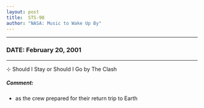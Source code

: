 ```yaml
---
layout: post
title:  STS-98
author: "NASA: Music to Wake Up By"
---
```


----
### DATE: February 20, 2001
----
⊹ Should I Stay or Should I Go by The Clash

##### Comment:
* as the crew prepared for their return trip to Earth
